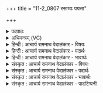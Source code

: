 +++
title = "11-2_0807 रसाय्यः पयसा"

+++
<details><summary>पदपाठः</summary>

र꣣सा꣡स्यः꣢। प꣡य꣢꣯सा। पि꣡न्व꣢꣯मानः। ई꣣र꣡य꣢न्। ए꣣षि। म꣡धु꣢꣯मन्तम्। अ꣣ꣳशु꣢म्। प꣡व꣢꣯मान। स꣣न्तनि꣢म्। स꣣म्। त꣢निम्। ए꣣षि। कृण्व꣢न्। इ꣡न्द्रा꣢꣯य। सो꣣म। परिषिच्य꣡मा꣢नः। प꣣रि। सिच्य꣡मा꣢नः। ८०७।
</details>

<details><summary>अधिमन्त्रम् (VC)</summary>

- पवमानः सोमः
- उपमन्युर्वासिष्ठः
- त्रिष्टुप्
- धैवतः
</details>

<details><summary>हिन्दी : आचार्य रामनाथ वेदालंकार - विषयः</summary>

अगले मन्त्र में जीवात्मा में ब्रह्मानन्दरस का प्रवाह वर्णित है।
</details>

<details><summary>हिन्दी : आचार्य रामनाथ वेदालंकार - पदार्थः</summary>

पदार्थान्वय -  हे (पवमान सोम) सम्पूर्ण जगत् के स्रष्टा,शुभगुणों के प्रेरक,सर्वान्तर्यामी जगदीश्वर ! (रसाय्यः) रस से पूर्ण, (पयसा) रस से (पिन्वमानः) मुझ उपासक के हृदय को सींचते हुए आप (मधुमन्तम्) मधुर (अंशुम्) आनन्द को (ईरयन्) प्रेरित करते हुए (एषि) मुझे प्राप्त होते हो। (इन्द्राय) जीवात्मा के लिए (परिषिच्यमानः) झरते हुए आप,वहाँ (सन्तनिम्) विस्तार को (कृण्वन्) प्राप्त करते हुए (एषि) व्याप्त होते हो ॥२॥
</details>

<details><summary>हिन्दी : आचार्य रामनाथ वेदालंकार - भावार्थः</summary>

भावार्थ -  आनन्दरस से पूर्ण परमात्मा की आनन्दरस की धारा से सिंचे हुए स्तोताओं के हृदय सरस हो जाते हैं ॥२॥
</details>

<details><summary>संस्कृत : आचार्य रामनाथ वेदालंकार - विषयः</summary>

अथ जीवात्मनि ब्रह्मानन्दरसप्रवाहो वर्ण्यते।
</details>

<details><summary>संस्कृत : आचार्य रामनाथ वेदालंकार - पदार्थः</summary>

पदार्थान्वय -  हे (पवमान सोम) सर्वजगत्स्रष्टः शुभगुणप्रेरक सर्वान्तर्यामिन् जगदीश्वर ! (रसाय्यः) रसेन पूर्णः।[रसेर्बाहुलकादौणादिक आय्यप्रत्ययः।] (पयसा) रसेन (पिन्वमानः) उपासकस्य मम हृदयं सिञ्चमानः,त्वम् (मधुमन्तम्) मधुरम् (अंशुम्) आनन्दम् (ईरयन्) गमयन् (एषि) मां प्राप्नोषि। (इन्द्राय) जीवात्मने (परिषिच्यमानः) निर्झरन् त्वम् तत्र (सन्तनिम्) विस्तारम् (कृण्वन्) कुर्वन् (एषि) व्याप्नोषि ॥२॥
</details>

<details><summary>संस्कृत : आचार्य रामनाथ वेदालंकार - भावार्थः</summary>

भावार्थ -  आनन्दरसपूर्णस्य परमात्मन आनन्दधारया सिक्तानि स्तोतॄणां हृदयानि सरसानि जायन्ते ॥२॥
</details>

<details><summary>संस्कृत : आचार्य रामनाथ वेदालंकार - पादटिप्पनी</summary>

टिप्पनी -   १. ऋ० ९।९७।१४।
</details>